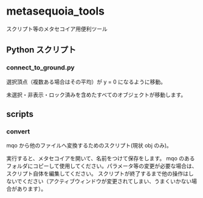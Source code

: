 # metasequoia_tools

スクリプト等のメタセコイア用便利ツール

## Python スクリプト

### connect_to_ground.py

選択頂点（複数ある場合はその平均）が y = 0 になるように移動。

未選択・非表示・ロック済みを含めたすべてのオブジェクトが移動します。


## scripts

### convert

mqo から他のファイルへ変換するためのスクリプト(現状 obj のみ)。

実行すると、メタセコイアを開いて、名前をつけて保存をします。
mqo のあるフォルダにコピーして使用してください。パラメータ等の変更が必要な場合は、スクリプト自体を編集してください。
スクリプトが終了するまで他の操作はしないでください（アクティブウィンドウが変更されてしまい、うまくいかない場合があります）。
